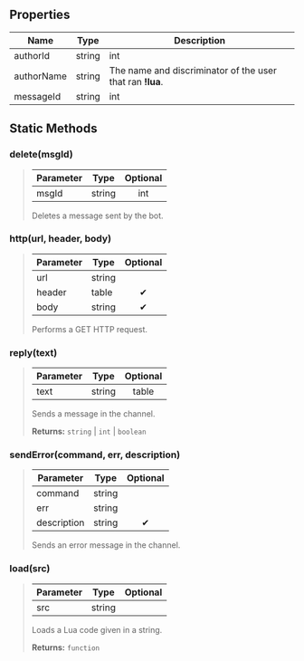 ## Properties
| Name | Type | Description |
|-|-|-|
| authorId | string|int | The id of the user that ran **!lua**. |
| authorName | string | The name and discriminator of the user that ran **!lua**. |
| messageId | string|int | The id of the script message from **!lua**. |
## Static Methods
### delete(msgId)
>| Parameter | Type | Optional |
>|-|-|:-:|
>| msgId | string|int |  |
>
>Deletes a message sent by the bot.

### http(url, header, body)
>| Parameter | Type | Optional |
>|-|-|:-:|
>| url | string |  |
>| header | table | ✔ |
>| body | string | ✔ |
>
>Performs a GET HTTP request.

### reply(text)
>| Parameter | Type | Optional |
>|-|-|:-:|
>| text | string|table |  |
>
>Sends a message in the channel.
>
>**Returns:** `string` | `int` | `boolean`

### sendError(command, err, description)
>| Parameter | Type | Optional |
>|-|-|:-:|
>| command | string |  |
>| err | string |  |
>| description | string | ✔ |
>
>Sends an error message in the channel.

### load(src)
>| Parameter | Type | Optional |
>|-|-|:-:|
>| src | string |  |
>
>Loads a Lua code given in a string.
>
>**Returns:** `function`
